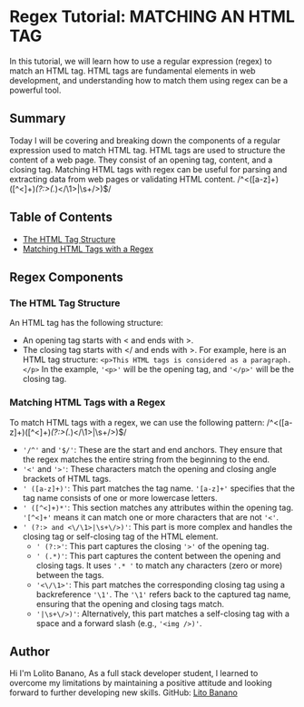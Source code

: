 # Regex Tutorial: MATCHING AN HTML TAG 

In this tutorial, we will learn how to use a regular expression (regex) to match an HTML tag. HTML tags are fundamental elements in web development, and understanding how to match them using regex can be a powerful tool.

## Summary
Today I will be covering and breaking down the components of a regular expression used to match HTML tag. HTML tags are used to structure the content of a web page. They consist of an opening tag, content, and a closing tag. Matching HTML tags with regex can be useful for parsing and extracting data from web pages or validating HTML content.
/^<([a-z]+)([^<]+)*(?:>(.*)<\/\1>|\s+\/>)$/

## Table of Contents

- [The HTML Tag Structure](#the-html-tag-structure)
- [Matching HTML Tags with a Regex](#matching-html-tags-with-a-regex)

## Regex Components


### The HTML Tag Structure

An HTML tag has the following structure:
- An opening tag starts with < and ends with >.
- The closing tag starts with </ and ends with >.
For example, here is an HTML tag structure:
`<p>This HTML tags is considered as a paragraph.</p>`
In the example, `'<p>'` will be the opening tag, and `'</p>'` will be the closing tag.

### Matching HTML Tags with a Regex
To match HTML tags with a regex, we can use the following pattern:
/^<([a-z]+)([^<]+)*(?:>(.*)<\/\1>|\s+\/>)$/
- `'/^'` and `'$/'`: These are the start and end anchors. They ensure that the regex matches the entire string from the beginning to the end.
- `'<'` and `'>'`: These characters match the opening and closing angle brackets of HTML tags.                                 
- `' ([a-z]+)'`: This part matches the tag name. `'[a-z]+'` specifies that the tag name consists of one or more lowercase letters.
- `' ([^<]+)*'`: This section matches any attributes within the opening tag. `'[^<]+'` means it can match one or more characters that are not `'<'`.
- `' (?:> and <\/\1>|\s+\/>)'`: This part is more complex and handles the closing tag or self-closing tag of the HTML element.
     * `' (?:>'`: This part captures the closing `'>'` of the opening tag.
     * `' (.*)'`: This part captures the content between the opening and closing tags. It uses `'.* '` to match any characters (zero or more) between the tags.
     * `'<\/\1>'`: This part matches the corresponding closing tag using a backreference `'\1'`. The `'\1'` refers back to the captured tag name, ensuring that the opening and closing tags match.
     * `'|\s+\/>)'`: Alternatively, this part matches a self-closing tag with a space and a forward slash (e.g., `'<img />)'`.


## Author

Hi I'm Lolito Banano, As a full stack developer student, l learned to overcome my limitations by maintaining a positive attitude and looking forward to further developing new skills.
GitHub: [Lito Banano](https://github.com/hyperlitz)


